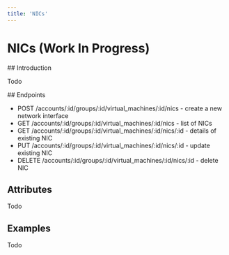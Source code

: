 ```yaml
---
title: 'NICs'
---
```


# NICs (Work In Progress)


## Introduction

Todo


## Endpoints

* POST   /accounts/:id/groups/:id/virtual_machines/:id/nics     - create a new network interface
* GET    /accounts/:id/groups/:id/virtual_machines/:id/nics     - list of NICs
* GET    /accounts/:id/groups/:id/virtual_machines/:id/nics/:id - details of existing NIC
* PUT    /accounts/:id/groups/:id/virtual_machines/:id/nics/:id - update existing NIC
* DELETE /accounts/:id/groups/:id/virtual_machines/:id/nics/:id - delete NIC


## Attributes

Todo


## Examples

Todo
